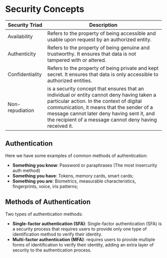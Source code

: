 # Security Concepts

| Security Triad  | Description                                                                                     |
| ---------------| ----------------------------------------------------------------------------------------------- |
| Availability   | Refers to the property of being accessible and usable upon request by an authorized entity.     |
| Authenticity   | Refers to the property of being genuine and trustworthy. It ensures that data is not tampered with or altered. |
| Confidentiality | Refers to the property of being private and kept secret. It ensures that data is only accessible to authorized entities. |
| Non-repudiation   |is a security concept that ensures that an individual or entity cannot deny having taken a particular action. In the context of digital communication, it means that the sender of a message cannot later deny having sent it, and the recipient of a message cannot deny having received it.    |

## Authentication
Here we have some examples of common methods of authentication:
- **Something you know**: Password or paraphrases (The most insercurity auth method)
- **Something you have**: Tokens, memory cards, smart cards;
- **Something you are**: Biometrics, measurable characteristics, fingerprints, voice, iris patterns;

## Methods of Authentication
Two types of authentication methods:
- __Single-factor authentication (SFA)__: Single-factor authentication (SFA) is a security process that requires users to provide only one type of identification method to verify their identity. 
- __Multi-factor authentication (MFA)__: requires users to provide multiple forms of identification to verify their identity, adding an extra layer of security to the authentication process.